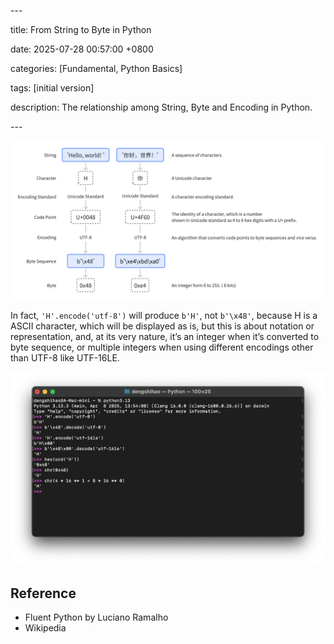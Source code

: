 \---

title: From String to Byte in Python

date: 2025-07-28 00:57:00 +0800

categories: [Fundamental, Python Basics]

tags: [initial version]

description: The relationship among String, Byte and Encoding in Python.

\---

![](/assets/img/from-string-to-byte-in-python-1.png)

In fact, `'H'.encode('utf-8')` will produce `b'H'`, not `b'\x48'`, because H is a ASCII character, which will be displayed as is, but this is about notation or representation, and, at its very nature, it’s an integer when it’s converted to byte sequence, or multiple integers when using different encodings other than UTF-8 like UTF-16LE. 

![](/assets/img/from-string-to-byte-in-python-2.png)

## Reference

* Fluent Python by Luciano Ramalho
* Wikipedia